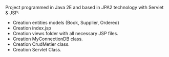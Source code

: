 Project programmed in Java 2E and based in JPA2 technology with Servlet & JSP:

  - Creation entities models (Book, Supplier, Ordered)
  - Creation index.jsp
  - Creation views folder with all necessary JSP files.
  - Creation MyConnectionDB class.
  - Creation CrudMetier class.
  - Creation Servlet Class.